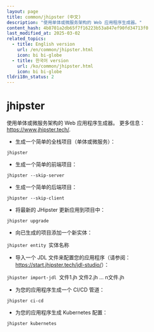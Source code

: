 ```yaml
---
layout: page
title: common/jhipster (中文)
description: "使用单体或微服务架构的 Web 应用程序生成器。"
content_hash: 4b8701a2db65f7f16223b53a847ef90fd34713f0
last_modified_at: 2025-03-02
related_topics:
  - title: English version
    url: /en/common/jhipster.html
    icon: bi bi-globe
  - title: 한국어 version
    url: /ko/common/jhipster.html
    icon: bi bi-globe
tldri18n_status: 2
---
```

# jhipster

使用单体或微服务架构的 Web 应用程序生成器。
更多信息：<https://www.jhipster.tech/>.

- 生成一个简单的全栈项目（单体或微服务）：

`jhipster`

- 生成一个简单的前端项目：

`jhipster --skip-server`

- 生成一个简单的后端项目：

`jhipster --skip-client`

- 将最新的 JHipster 更新应用到项目中：

`jhipster upgrade`

- 向已生成的项目添加一个新实体：

`jhipster entity `<span class="tldr-var badge badge-pill bg-dark-lm bg-white-dm text-white-lm text-dark-dm font-weight-bold">实体名称</span>

- 导入一个 JDL 文件来配置您的应用程序（请参阅：<https://start.jhipster.tech/jdl-studio/>）：

`jhipster import-jdl `<span class="tldr-var badge badge-pill bg-dark-lm bg-white-dm text-white-lm text-dark-dm font-weight-bold">文件1.jh 文件2.jh ... n文件.jh</span>

- 为您的应用程序生成一个 CI/CD 管道：

`jhipster ci-cd`

- 为您的应用程序生成 Kubernetes 配置：

`jhipster kubernetes`
